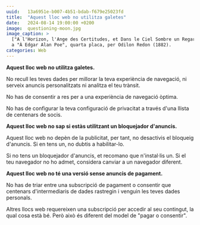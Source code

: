 ```yaml
---
uuid:   13a6951e-b007-4b51-bdab-f679e25023fd
title:  "Aquest lloc web no utilitza galetes"
date:   2024-08-14 19:00:00 +0200
image:  questioning-moon.jpg
image_caption: >
  ["A l'Horizon, l'Ange des Certitudes, et Dans le Ciel Sombre un Regard Interrogateur"](https://publicdomainreview.org/collection/odilon-redon-a-edgar-poe/)
  a "À Edgar Alan Poe", quarta placa, per Odilon Redon (1882).
categories: Web
---
```


**Aquest lloc web no utilitza galetes.**

No recull les teves dades per millorar la teva experiència de navegació, ni serveix anuncis personalitzats ni analitza el teu trànsit.

No has de consentir a res per a una experiència de navegació òptima.

No has de configurar la teva configuració de privacitat a través d'una llista de centenars de socis.

**Aquest lloc web no sap si estàs utilitzant un bloquejador d'anuncis.**

Aquest lloc web no depèn de la publicitat, per tant, no desactivis el bloqueig d'anuncis. Si en tens un, no dubtis a habilitar-lo.

Si no tens un bloquejador d'anuncis, et recomano que n'instal·lis un. Si el teu navegador no ho admet, considera canviar a un navegador diferent.

**Aquest lloc web no té una versió sense anuncis de pagament.**

No has de triar entre una subscripció de pagament o consentir que centenars d'intermediaris de dades rastregin i venguin les teves dades personals.

Altres llocs web requereixen una subscripció per accedir al seu contingut, la qual cosa està bé. Però això és diferent del model de "pagar o consentir".
